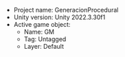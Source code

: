 <!-- UNITY CODE ASSIST INSTRUCTIONS START -->
- Project name: GeneracionProcedural
- Unity version: Unity 2022.3.30f1
- Active game object:
  - Name: GM
  - Tag: Untagged
  - Layer: Default
<!-- UNITY CODE ASSIST INSTRUCTIONS END -->